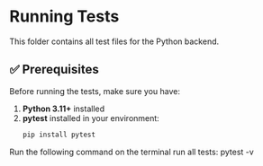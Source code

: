 # Running Tests

This folder contains all test files for the Python backend.

## ✅ Prerequisites
Before running the tests, make sure you have:
1. **Python 3.11+** installed  
2. **pytest** installed in your environment:
   ```bash
   pip install pytest

Run the following command on the terminal run all tests:
pytest -v